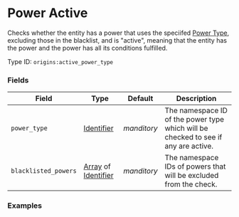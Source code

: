 # Power Active

Checks whether the entity has a power that uses the speciifed [Power Type](), excluding those in the blacklist, and is "active", meaning that the entity has the power and the power has all its conditions fulfilled.

Type ID: `origins:active_power_type`


### Fields

Field  | Type | Default | Description
-------|------|---------|-------------
`power_type` | [Identifier](../data_types/identifier.md) | *manditory* | The namespace ID of the power type which will be checked to see if any are active.
`blacklisted_powers` | [Array](../data_types/array.md) of [Identifier](../data_types/identifier.md) | *manditory* | The namespace IDs of powers that will be excluded from the check.


### Examples
